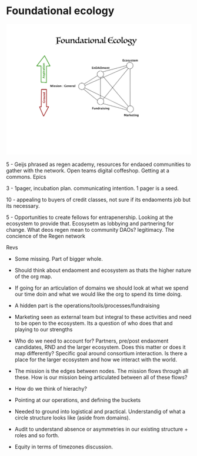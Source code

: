 
# Foundational ecology


![](assets/FoundationalEcology.jpg)

5 - Geijs phrased as regen academy, resources for endaoed communities to gather with the network. Open teams digital coffeshop. Getting at a commons. Epics

3 - 1pager, incubation plan. communicating intention. 1 pager is a seed.

10 - appealing to buyers of credit classes, not sure if its endaoments job but its necessary.

5 - Opportunities to create fellows for entrapenership. Looking at the ecosystem to provide that. Ecosysetm as lobbying and partnering for change. What deos regen mean to community DAOs? legitimacy. The concience of the Regen network

Revs
- Some missing. Part of bigger whole.
- Should think about endaoment and ecosystem as thats the higher nature of the org map. 
- If going for an articulation of domains we should look at what we spend our time doin and what we would like the org to spend its time doing. 
- A hidden part is the operations/tools/processes/fundraising 
- Marketing seen as external team but integral to these activities and need to be open to the ecosystem. Its a question of who does that and playing to our strengths 
- Who do we need to account for? Partners, pre/post endaoment candidates, RND and the larger ecosystem. Does this matter or does it map differently? Specific goal around consortium interaction. Is there a place for the larger ecosystem and how we interact with the world.


- The mission is the edges between nodes. The mission flows through all these. How is our mission being articulated between all of these flows?
- How do we think of hierachy? 
- Pointing at our operations, and defining the buckets


- Needed to ground into logistical and practical. Understandig of what a circle structure looks like (aside from domains). 


- Audit to understand absence or asymmetries in our existing structure + roles and so forth.

- Equity in terms of timezones discussion.
